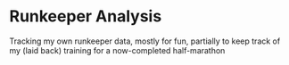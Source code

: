 # Runkeeper Analysis
Tracking my own runkeeper data, mostly for fun, partially to keep track of my (laid back) training for a now-completed half-marathon
